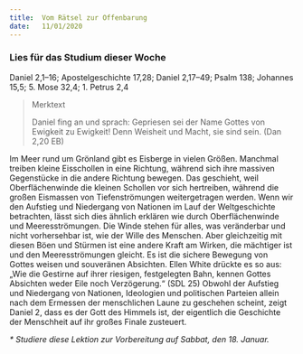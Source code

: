 ```yaml
---
title:  Vom Rätsel zur Offenbarung
date:   11/01/2020
---
```


### Lies für das Studium dieser Woche
Daniel 2,1–16; Apostelgeschichte 17,28; Daniel 2,17–49; Psalm 138; Johannes 15,5; 5. Mose 32,4; 1. Petrus 2,4

> <p>Merktext</p>
> Daniel fing an und sprach: Gepriesen sei der Name Gottes von Ewigkeit zu Ewigkeit! Denn Weisheit und Macht, sie sind sein. (Dan 2,20 EB)

Im Meer rund um Grönland gibt es Eisberge in vielen Größen. Manchmal treiben kleine Eisschollen in eine Richtung, während sich ihre massiven Gegenstücke in die andere Richtung bewegen. Das geschieht, weil Oberflächenwinde die kleinen Schollen vor sich hertreiben, während die großen Eismassen von Tiefenströmungen weitergetragen werden. Wenn wir den Aufstieg und Niedergang von Nationen im Lauf der Weltgeschichte betrachten, lässt sich dies ähnlich erklären wie durch Oberflächenwinde und Meeresströmungen. Die Winde stehen für alles, was veränderbar und nicht vorhersehbar ist, wie der Wille des Menschen. Aber gleichzeitig mit diesen Böen und Stürmen ist eine andere Kraft am Wirken, die mächtiger ist und den Meeresströmungen gleicht. Es ist die sichere Bewegung von Gottes weisen und souveränen Absichten. Ellen White drückte es so aus: „Wie die Gestirne auf ihrer riesigen, festgelegten Bahn, kennen Gottes Absichten weder Eile noch Verzögerung.“ (SDL 25) Obwohl der Aufstieg und Niedergang von Nationen, Ideologien und politischen Parteien allein nach dem Ermessen der menschlichen Laune zu geschehen scheint, zeigt Daniel 2, dass es der Gott des Himmels ist, der eigentlich die Geschichte der Menschheit auf ihr großes Finale zusteuert.

_* Studiere diese Lektion zur Vorbereitung auf Sabbat, den 18. Januar._
